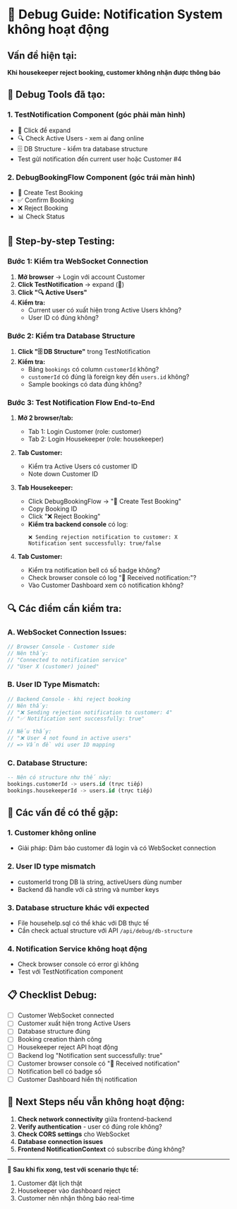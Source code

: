 # 🐛 Debug Guide: Notification System không hoạt động

## Vấn đề hiện tại:
**Khi housekeeper reject booking, customer không nhận được thông báo**

## 🔧 Debug Tools đã tạo:

### 1. **TestNotification Component** (góc phải màn hình)
- 📑 Click để expand
- 🔍 Check Active Users - xem ai đang online
- 🗄️ DB Structure - kiểm tra database structure
- Test gửi notification đến current user hoặc Customer #4

### 2. **DebugBookingFlow Component** (góc trái màn hình)
- 📝 Create Test Booking
- ✅ Confirm Booking 
- ❌ Reject Booking
- 📊 Check Status

## 🧪 Step-by-step Testing:

### Bước 1: Kiểm tra WebSocket Connection
1. **Mở browser** → Login với account Customer
2. **Click TestNotification** → expand (📑)
3. **Click "🔍 Active Users"** 
4. **Kiểm tra:**
   - Current user có xuất hiện trong Active Users không?
   - User ID có đúng không?

### Bước 2: Kiểm tra Database Structure
1. **Click "🗄️ DB Structure"** trong TestNotification
2. **Kiểm tra:**
   - Bảng `bookings` có column `customerId` không?
   - `customerId` có đúng là foreign key đến `users.id` không?
   - Sample bookings có data đúng không?

### Bước 3: Test Notification Flow End-to-End
1. **Mở 2 browser/tab:**
   - Tab 1: Login Customer (role: customer)
   - Tab 2: Login Housekeeper (role: housekeeper)

2. **Tab Customer:**
   - Kiểm tra Active Users có customer ID
   - Note down Customer ID

3. **Tab Housekeeper:**
   - Click DebugBookingFlow → "📝 Create Test Booking"
   - Copy Booking ID
   - Click "❌ Reject Booking"
   - **Kiểm tra backend console** có log:
     ```
     ❌ Sending rejection notification to customer: X
     Notification sent successfully: true/false
     ```

4. **Tab Customer:**
   - Kiểm tra notification bell có số badge không?
   - Check browser console có log "🔔 Received notification:"?
   - Vào Customer Dashboard xem có notification không?

## 🔍 Các điểm cần kiểm tra:

### A. WebSocket Connection Issues:
```javascript
// Browser Console - Customer side
// Nên thấy:
// "Connected to notification service"
// "User X (customer) joined"
```

### B. User ID Type Mismatch:
```javascript
// Backend Console - khi reject booking
// Nên thấy:
// "❌ Sending rejection notification to customer: 4"
// "✅ Notification sent successfully: true"

// Nếu thấy:
// "❌ User 4 not found in active users"
// => Vấn đề với user ID mapping
```

### C. Database Structure:
```sql
-- Nên có structure như thế này:
bookings.customerId -> users.id (trực tiếp)
bookings.housekeeperId -> users.id (trực tiếp)
```

## 🚨 Các vấn đề có thể gặp:

### 1. **Customer không online**
- Giải pháp: Đảm bảo customer đã login và có WebSocket connection

### 2. **User ID type mismatch** 
- customerId trong DB là string, activeUsers dùng number
- Backend đã handle với cả string và number keys

### 3. **Database structure khác với expected**
- File househelp.sql có thể khác với DB thực tế
- Cần check actual structure với API `/api/debug/db-structure`

### 4. **Notification Service không hoạt động**
- Check browser console có error gì không
- Test với TestNotification component

## 📋 Checklist Debug:

- [ ] Customer WebSocket connected
- [ ] Customer xuất hiện trong Active Users
- [ ] Database structure đúng
- [ ] Booking creation thành công
- [ ] Housekeeper reject API hoạt động
- [ ] Backend log "Notification sent successfully: true"
- [ ] Customer browser console có "🔔 Received notification"
- [ ] Notification bell có badge số
- [ ] Customer Dashboard hiển thị notification

## 🎯 Next Steps nếu vẫn không hoạt động:

1. **Check network connectivity** giữa frontend-backend
2. **Verify authentication** - user có đúng role không?
3. **Check CORS settings** cho WebSocket
4. **Database connection issues**
5. **Frontend NotificationContext** có subscribe đúng không?

---

**🚀 Sau khi fix xong, test với scenario thực tế:**
1. Customer đặt lịch thật
2. Housekeeper vào dashboard reject
3. Customer nên nhận thông báo real-time

